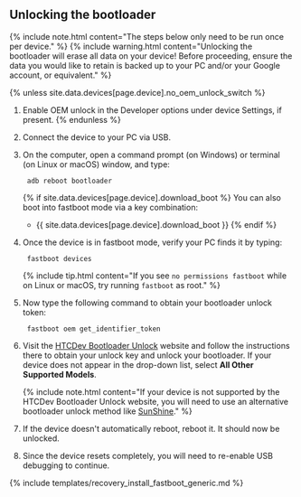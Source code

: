 ## Unlocking the bootloader

{% include note.html content="The steps below only need to be run once per device." %}
{% include warning.html content="Unlocking the bootloader will erase all data on your device!
Before proceeding, ensure the data you would like to retain is backed up to your PC and/or your Google account, or equivalent." %}

{% unless site.data.devices[page.device].no_oem_unlock_switch %}
1. Enable OEM unlock in the Developer options under device Settings, if present.
{% endunless %}
2. Connect the device to your PC via USB.
3. On the computer, open a command prompt (on Windows) or terminal (on Linux or macOS) window, and type:

        adb reboot bootloader

    {% if site.data.devices[page.device].download_boot %}
    You can also boot into fastboot mode via a key combination:

    * {{ site.data.devices[page.device].download_boot }}
    {% endif %}
4. Once the device is in fastboot mode, verify your PC finds it by typing:

        fastboot devices

    {% include tip.html content="If you see `no permissions fastboot` while on Linux or macOS, try running `fastboot` as root." %}
5. Now type the following command to obtain your bootloader unlock token:

        fastboot oem get_identifier_token

6. Visit the [HTCDev Bootloader Unlock](http://www.htcdev.com/bootloader/) website and follow the instructions there to obtain your unlock key and unlock your bootloader. If your device does not appear in the drop-down list, select **All Other Supported Models**.

    {% include note.html content="If your device is not supported by the HTCDev Bootloader Unlock website, you will need to use an alternative bootloader unlock method like [SunShine](http://theroot.ninja/)." %}

7. If the device doesn't automatically reboot, reboot it. It should now be unlocked.
8. Since the device resets completely, you will need to re-enable USB debugging to continue.

{% include templates/recovery_install_fastboot_generic.md %}
